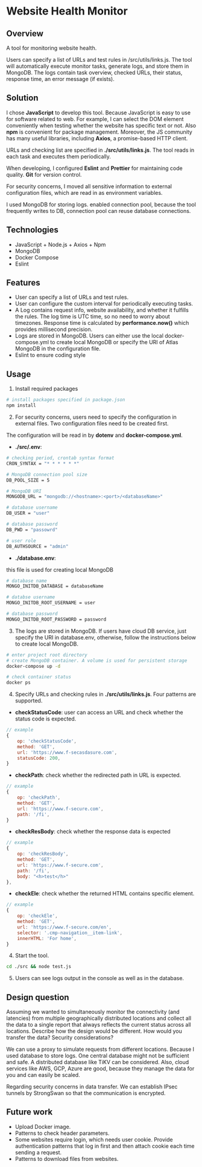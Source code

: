 # Website Health Monitor

## Overview

A tool for monitoring website health. 

Users can specify a list of URLs and test rules in /src/utils/links.js. The tool will automatically execute monitor tasks, generate logs, and store them in MongoDB. The logs contain task overview, checked URLs, their status, response time, an error message (if exists).

## Solution

I chose **JavaScript** to develop this tool. Because JavaScript is easy to use for software related to web. For example, I can select the DOM element conveniently when testing whether the website has specific text or not. Also **npm** is convenient for package management. Moreover, the JS community has many useful libraries, including **Axios**, a promise-based HTTP client.

URLs and checking list are specified in **./src/utils/links.js**. The tool reads in each task and executes them periodically.

When developing, I configured **Eslint** and **Prettier** for maintaining code quality. **Git** for version control.

For security concerns, I moved all sensitive information to external configuration files, which are read in as environment variables.

I used MongoDB for storing logs. enabled connection pool, because the tool frequently writes to DB, connection pool can reuse database connections.

## Technologies

* JavaScript + Node.js + Axios + Npm
* MongoDB
* Docker Compose
* Eslint

## Features

* User can specify a list of URLs and test rules.
* User can configure the custom interval for periodically executing tasks.
* A Log contains request info, website availability, and whether it fulfills the rules. The log time is UTC time, so no need to worry about timezones. Response time is calculated by **performance.now()** which provides millisecond precision.
* Logs are stored in MongoDB. Users can either use the local docker-compose.yml to create local MongoDB or specify the URI of Atlas MongoDB in the configuration file.
* Eslint to ensure coding style

## Usage

1. Install required packages

``` bash
# install packages specified in package.json
npm install
```

2. For security concerns, users need to specify the configuration in external files. Two configuration files need to be created first.

The configuration will be read in by **dotenv** and **docker-compose.yml**.

* **./src/.env**:

``` bash
# checking period, crontab syntax format
CRON_SYNTAX = "* * * * * *"

# MongoDB connection pool size
DB_POOL_SIZE = 5

# MongoDB URI
MONGODB_URL = "mongodb://<hostname>:<port>/<databaseName>"

# database username
DB_USER = "user"

# database password
DB_PWD = "passowrd"

# user role
DB_AUTHSOURCE = "admin"
```

* **./database.env**:

this file is used for creating local MongoDB

``` bash
# database name
MONGO_INITDB_DATABASE = databaseName

# databse username
MONGO_INITDB_ROOT_USERNAME = user

# database password
MONGO_INITDB_ROOT_PASSWORD = password
```

   

3. The logs are stored in MongoDB. If users have cloud DB service, just specify the URI in database.env, otherwise, follow the instructions below to create local MongoDB.

``` bash
# enter project root directory
# create MongoDB container. A volume is used for persistent storage
docker-compose up -d

# check container status
docker ps
```

4. Specify URLs and checking rules in **./src/utils/links.js**. Four patterns are supported.

* **checkStatusCode**: user can access an URL and check whether the status code is expected.

``` javascript
// example
{
    op: 'checkStatusCode',
    method: 'GET',
    url: 'https://www.f-secasdasure.com',
    statusCode: 200,
}
```

* **checkPath**: check whether the redirected path in URL is expected.

``` javascript
// example
{
    op: 'checkPath',
    method: 'GET',
    url: 'https://www.f-secure.com',
    path: '/fi',
}
```

* **checkResBody**: check whether the response data is expected

``` javascript
// example
{
    op: 'checkResBody',
    method: 'GET',
    url: 'https://www.f-secure.com',
    path: '/fi',
    body: "<h>test</h>"
},
```

* **checkEle**: check whether the returned HTML contains specific element.

``` javascript
// example
{
    op: 'checkEle',
    method: 'GET',
    url: 'https://www.f-secure.com/en',
    selector: '.cmp-navigation__item-link',
    innerHTML: 'For home',
}
```

4. Start the tool.

``` bash
cd ./src && node test.js
```

5. Users can see logs output in the console as well as in the database.

## Design question

Assuming we wanted to simultaneously monitor the connectivity (and latencies) from multiple geographically distributed locations and collect all the data to a single report that always reflects the current status across all locations. Describe how the design would be different. How would you transfer the data? Security considerations?

We can use a proxy to simulate requests from different locations. Because I used database to store logs. One central database might not be sufficient and safe. A distributed database like TiKV can be considered. Also, cloud services like AWS, GCP, Azure are good, because they manage the data for you and can easily be scaled. 

Regarding security concerns in data transfer. We can establish IPsec tunnels by StrongSwan so that the communication is encrypted.

## Future work

* Upload Docker image.
* Patterns to check header parameters.
* Some websites require login, which needs user cookie. Provide authentication patterns that log in first and then attach cookie each time sending a request.
* Patterns to download files from websites.
